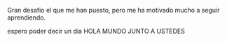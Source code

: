 Gran desafio el que me han puesto, pero me ha motivado mucho a seguir aprendiendo.


espero poder decir un dia HOLA MUNDO JUNTO A USTEDES
